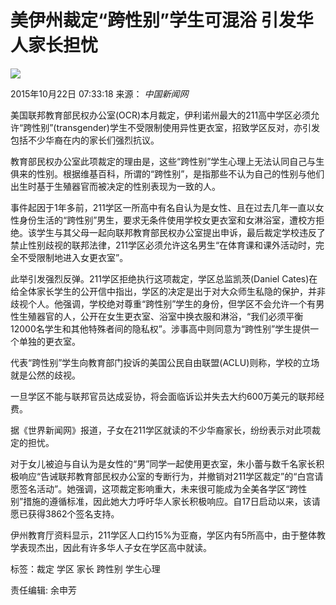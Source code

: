 # 美伊州裁定“跨性别”学生可混浴 引发华人家长担忧

![](http://www.xinhuanet.com/world/2015-10/22/ewm_1283448031n.jpg)

2015年10月22日 07:33:18 来源： _中国新闻网_

美国联邦教育部民权办公室(OCR)本月裁定，伊利诺州最大的211高中学区必须允许“跨性别”(transgender)学生不受限制使用异性更衣室，招致学区反对，亦引发包括不少华裔在内的家长们强烈抗议。

教育部民权办公室此项裁定的理由是，这些“跨性别”学生心理上无法认同自己与生俱来的性别。根据维基百科，所谓的“跨性别”，是指那些不认为自己的性别与他们出生时基于生殖器官而被决定的性别表现为一致的人。

事件起因于1年多前，211学区一所高中有名自认为是女性、且在过去几年一直以女性身份生活的“跨性别”男生，要求无条件使用学校女更衣室和女淋浴室，遭校方拒绝。该学生与其父母一起向联邦教育部民权办公室提出申诉，最后裁定学校违反了禁止性别歧视的联邦法律，211学区必须允许这名男生“在体育课和课外活动时，完全不受限制地进入女更衣室”。

此举引发强烈反弹。211学区拒绝执行这项裁定，学区总监凯茨(Daniel Cates)在给全体家长学生的公开信中指出，学区的决定是出于对大众师生私隐的保护，并非歧视个人。他强调，学校绝对尊重“跨性别”学生的身份，但学区不会允许一个有男性生殖器官的人，公开在女生更衣室、浴室中换衣服和淋浴，“我们必须平衡12000名学生和其他特殊者间的隐私权”。涉事高中则同意为“跨性别”学生提供一个单独的更衣室。

代表“跨性别”学生向教育部门投诉的美国公民自由联盟(ACLU)则称，学校的立场就是公然的歧视。

一旦学区不能与联邦官员达成妥协，将会面临诉讼并失去大约600万美元的联邦经费。

据《世界新闻网》报道，子女在211学区就读的不少华裔家长，纷纷表示对此项裁定的担忧。

对于女儿被迫与自认为是女性的“男”同学一起使用更衣室，朱小蕾与数千名家长积极响应“告诫联邦教育部民权办公室的专断行为，并撤销对211学区裁定”的“白宫请愿签名活动”。她强调，这项裁定影响重大，未来很可能成为全美各学区“跨性别”措施的遵循标准，因此她大力呼吁华人家长积极响应。自17日启动以来，该请愿已获得3862个签名支持。

伊州教育厅资料显示，211学区人口约15%为亚裔，学区内有5所高中，由于整体教学表现杰出，因此有许多华人子女在学区高中就读。

标签：裁定 学区 家长 跨性别 学生心理

责任编辑: 余申芳
